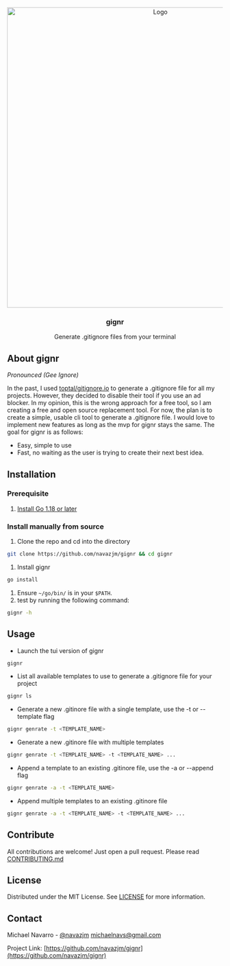 <!-- PROJECT LOGO -->
<br />
<p align="center">
  <img src="https://michaelnavs-readme.s3.us-east-2.amazonaws.com/gignr.jpg" alt="Logo" width="700">

  <h3 align="center">gignr</h3>

  <p align="center">
  Generate .gitignore files from your terminal
  </p>
</p>

## About gignr

_Pronounced (Gee Ignore)_

In the past, I used [toptal/gitignore.io](https://github.com/toptal/gitignore.io) to generate a .gitignore file for all my projects. However,
they decided to disable their tool if you use an ad blocker. In my opinion, this is the wrong approach
for a free tool, so I am creating a free and open source replacement tool. For now, the plan is to create
a simple, usable cli tool to generate a .gitignore file. I would love to implement new features as long
as the mvp for gignr stays the same. The goal for gignr is as follows:

- Easy, simple to use
- Fast, no waiting as the user is trying to create their next best idea.

## Installation

### Prerequisite

1. [Install Go 1.18 or later](https://go.dev/dl/)

### Install manually from source

1. Clone the repo and cd into the directory

```sh 
git clone https://github.com/navazjm/gignr && cd gignr
```

1. Install gignr
```sh 
go install
```

1. Ensure `~/go/bin/` is in your `$PATH`.
1. test by running the following command:

```sh 
gignr -h
```

## Usage

- Launch the tui version of gignr

```sh 
gignr
```

- List all available templates to use to generate a .gitignore file for your project

```sh 
gignr ls
```

- Generate a new .gitinore file with a single template, use the -t or --template flag

```sh
gignr genrate -t <TEMPLATE_NAME>
```

- Generate a new .gitinore file with multiple templates

```sh 
gignr genrate -t <TEMPLATE_NAME> -t <TEMPLATE_NAME> ...
```

- Append a template to an existing .gitinore file, use the -a or --append flag

```sh 
gignr genrate -a -t <TEMPLATE_NAME>
```

- Append multiple templates to an existing .gitinore file

```sh 
gignr genrate -a -t <TEMPLATE_NAME> -t <TEMPLATE_NAME> ...
```

## Contribute

All contributions are welcome! Just open a pull request. Please read [CONTRIBUTING.md](./CONTRIBUTING.md)

## License

Distributed under the MIT License. See [LICENSE](./LICENSE) for more information.

## Contact

Michael Navarro - [@navazjm](https://twitter.com/navazjm) michaelnavs@gmail.com

Project Link: [https://github.com/navazjm/gignr](https://github.com/navazjm/gignr)
